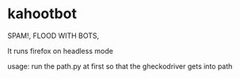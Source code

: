# kahootbot
SPAM!,
FLOOD WITH BOTS,

It runs firefox on headless mode

usage:
run the path.py at first so that the gheckodriver gets into path
